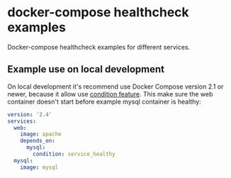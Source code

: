 # docker-compose healthcheck examples

Docker-compose healthcheck examples for different services.

## Example use on local development

On local development it's recommend use Docker Compose version 2.1 or newer, because it allow use [condition feature](https://docs.docker.com/compose/compose-file/compose-file-v2/#depends_on). This make sure the web container doesn't start before example mysql container is healthy:

```yml
version: '2.4'
services:
  web:
    image: apache
    depends_on:
      mysql:
        condition: service_healthy
  mysql:
    image: mysql
```